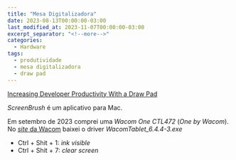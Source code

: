 ```yaml
---
title: "Mesa Digitalizadora"
date: 2023-08-13T00:00:00-03:00
last_modified_at: 2023-11-07T00:00:00-03:00
excerpt_separator: "<!--more-->"
categories:
  - Hardware
tags:
  - produtividade
  - mesa digitalizadora
  - draw pad
---
```


[Increasing Developer Productivity With a Draw Pad](https://www.youtube.com/watch?v=6WnY9SxQri4)

_ScreenBrush_ é um aplicativo para Mac.

Em setembro de 2023 comprei uma _Wacom One CTL472_ (_One by Wacom_). No [_site_ da Wacom](https://www.wacom.com/pt-br/support/product-support/drivers) baixei o driver _WacomTablet_6.4.4-3.exe_

- Ctrl + Shit + 1: _ink visible_
- Ctrl + Shit + 7: _clear screen_
